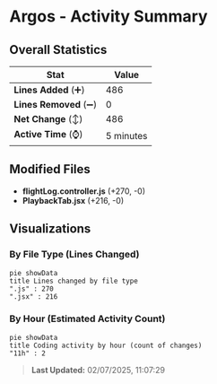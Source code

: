 # Argos - Activity Summary 

## Overall Statistics

| Stat                   | Value                                                             |
| ---------------------- | ----------------------------------------------------------------- |
| **Lines Added** (➕)   | 486                                          |
| **Lines Removed** (➖) | 0                                        |
| **Net Change** (↕)    | 486                |
| **Active Time** (⌚)   | 5 minutes |


## Modified Files
- **flightLog.controller.js** (+270, -0)
- **PlaybackTab.jsx** (+216, -0)

## Visualizations

### By File Type (Lines Changed)

```mermaid
pie showData
title Lines changed by file type
".js" : 270
".jsx" : 216
```

### By Hour (Estimated Activity Count)

```mermaid
pie showData
title Coding activity by hour (count of changes)
"11h" : 2
```


> **Last Updated:** 02/07/2025, 11:07:29